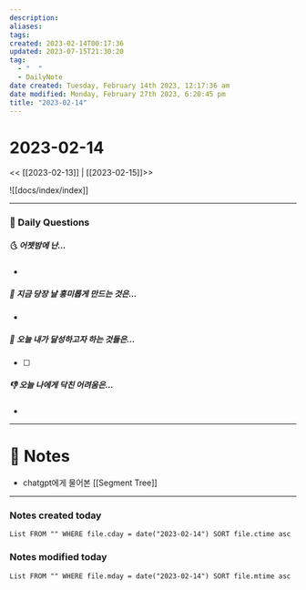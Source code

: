 ```yaml
---
description:
aliases: 
tags: 
created: 2023-02-14T00:17:36
updated: 2023-07-15T21:30:20
tag:
  - "  "
  - DailyNote
date created: Tuesday, February 14th 2023, 12:17:36 am
date modified: Monday, February 27th 2023, 6:20:45 pm
title: "2023-02-14"
---
```


# 2023-02-14

<< [[2023-02-13]] | [[2023-02-15]]>>

![[docs/index/index]]

---

### 📅 Daily Questions

##### 🌜 어젯밤에 난...

- 

##### 🙌 지금 당장 날 흥미롭게 만드는 것은...

- 

##### 🚀 오늘 내가 달성하고자 하는 것들은...

- [ ] 

##### 👎 오늘 나에게 닥친 어려움은...

- 

---

# 📝 Notes

- chatgpt에게 물어본 [[Segment Tree]]

---

### Notes created today

```dataview
List FROM "" WHERE file.cday = date("2023-02-14") SORT file.ctime asc
```

### Notes modified today

```dataview
List FROM "" WHERE file.mday = date("2023-02-14") SORT file.mtime asc
```
